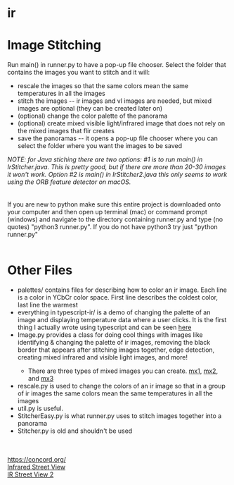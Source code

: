 # ir
<div>
  <h1>Image Stitching</h1>
  <div>Run main() in runner.py to have a pop-up file chooser. Select the folder that contains the images you want to stitch and it will:</div>
  <ul>
    <li>rescale the images so that the same colors mean the same temperatures in all the images</li>
    <li>stitch the images -- ir images and vl images are needed, but mixed images are optional (they can be created later on)</li>
    <li>(optional) change the color palette of the panorama</li>
    <li>(optional) create mixed visible light/infrared image that does not rely on the mixed images that flir creates</li>
    <li>save the panoramas -- it opens a pop-up file chooser where you can select the folder where you want the images to be saved</li>
  </ul>
  <div><i>NOTE: for Java stiching there are two options: #1 is to run main() in IrStitcher.java. This is pretty good, but if there are more than 20-30 images it won't work. Option #2 is main() in IrStitcher2.java this only seems to work using the ORB feature detector on macOS.</i></div>
  <br>
  <br>
  <div>If you are new to python make sure this entire project is downloaded onto your computer and then open up terminal (mac) or command prompt (windows) and navigate to the directory containing runner.py and type (no quotes) "python3 runner.py". If you do not have python3 try just "python runner.py"
  <br>
  <br>
  <h1>Other Files</h1>
  <ul>
    <li>palettes/ contains files for describing how to color an ir image. Each line is a color in YCbCr color space. First line describes the coldest color, last line the warmest</li>
    <li>everything in typescript-ir/ is a demo of changing the palette of an image and displaying temperature data where a user clicks. It 
  is the first thing I actually wrote using typescript and can be seen <a href="https://amdecker.github.io/ir/typescript-ir/">here</a></li>
    <li>Image.py provides a class for doing cool things with images like identifying & changing the palette of ir images, removing the black border that appears after stitching images together, edge detection, creating mixed infrared and visible light images, and more!</li>
        <ul>
            <li>There are three types of mixed images you can create. <a href="https://github.com/amdecker/ir/blob/master/example_images/mx1.png">mx1</a>, <a href="https://github.com/amdecker/ir/blob/master/example_images/mx2.png">mx2</a>, and <a href="https://github.com/amdecker/ir/blob/master/example_images/mx3.png">mx3</a></li>
        </ul>
    <li>rescale.py is used to change the colors of an ir image so that in a group of ir images the same colors mean the same temperatures in all the images</li>
    <li>util.py is useful.</li>
    <li>StitcherEasy.py is what runner.py uses to stitch images together into a panorama</li>
    <li>Stitcher.py is old and shouldn't be used</li>
   </ul>
  <br>
  <br>
  <a href="https://concord.org/">https://concord.org/</a>
  <br>
  <a href="http://energy.concord.org/isv/">Infrared Street View</a>
  <br>
  <a href="https://charxie.github.io/irstreetview/index.html">IR Street View 2</a>
</div>
